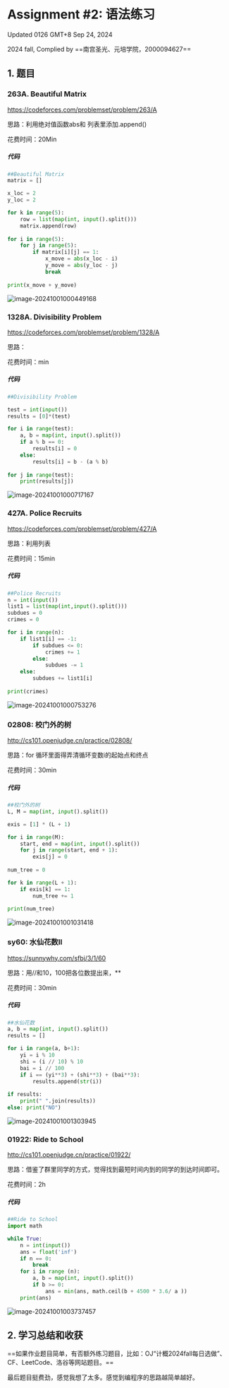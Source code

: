 # Assignment #2: 语法练习

Updated 0126 GMT+8 Sep 24, 2024

2024 fall, Complied by ==南宫圣光、元培学院，2000094627==



## 1. 题目

### 263A. Beautiful Matrix

https://codeforces.com/problemset/problem/263/A



思路：利用绝对值函数abs和 列表里添加.append()

花费时间：20Min

##### 代码

```python
##Beautiful Matrix
matrix = []

x_loc = 2
y_loc = 2

for k in range(5):
    row = list(map(int, input().split()))
    matrix.append(row)
    
for i in range(5):
    for j in range(5):
        if matrix[i][j] == 1:
            x_move = abs(x_loc - i)
            y_move = abs(y_loc - j)
            break
        
print(x_move + y_move)

```

![image-20241001000449168](C:\Users\남궁성광\AppData\Roaming\Typora\typora-user-images\image-20241001000449168.png)



### 1328A. Divisibility Problem

https://codeforces.com/problemset/problem/1328/A



思路：

花费时间：min

##### 代码

```python
##Divisibility Problem

test = int(input())
results = [0]*(test)

for i in range(test):
    a, b = map(int, input().split())
    if a % b == 0:
        results[i] = 0
    else:
        results[i] = b - (a % b)
        
for j in range(test):
    print(results[j])
```

![image-20241001000717167](C:\Users\남궁성광\AppData\Roaming\Typora\typora-user-images\image-20241001000717167.png)





### 427A. Police Recruits

https://codeforces.com/problemset/problem/427/A



思路：利用列表

花费时间：15min

##### 代码

```python
##Police Recruits
n = int(input())
list1 = list(map(int,input().split()))
subdues = 0
crimes = 0

for i in range(n):
    if list1[i] == -1:
        if subdues <= 0:
            crimes += 1
        else:
            subdues -= 1
    else:
        subdues += list1[i]
    
print(crimes)
```

![image-20241001000753276](C:\Users\남궁성광\AppData\Roaming\Typora\typora-user-images\image-20241001000753276.png)

### 02808: 校门外的树

http://cs101.openjudge.cn/practice/02808/



思路：for 循环里面得弄清循环变数i的起始点和终点

花费时间：30min

##### 代码

```python
##校门外的树
L, M = map(int, input().split())

exis = [1] * (L + 1)

for i in range(M):
    start, end = map(int, input().split())
    for j in range(start, end + 1):
        exis[j] = 0
        
num_tree = 0    

for k in range(L + 1):
    if exis[k] == 1:
        num_tree += 1
        
print(num_tree)
```

![image-20241001001031418](C:\Users\남궁성광\AppData\Roaming\Typora\typora-user-images\image-20241001001031418.png)





### sy60: 水仙花数II

https://sunnywhy.com/sfbj/3/1/60



思路：用//和10，100把各位数提出来，**

花费时间：30min

##### 代码

```python
##水仙花数
a, b = map(int, input().split())
results = []

for i in range(a, b+1):
    yi = i % 10
    shi = (i // 10) % 10
    bai = i // 100
    if i == (yi**3) + (shi**3) + (bai**3):
        results.append(str(i))
        
if results:
    print(" ".join(results))
else: print("NO")
```

![image-20241001001303945](C:\Users\남궁성광\AppData\Roaming\Typora\typora-user-images\image-20241001001303945.png)



### 01922: Ride to School

http://cs101.openjudge.cn/practice/01922/



思路：借鉴了群里同学的方式，觉得找到最短时间内到的同学的到达时间即可。

花费时间：2h

##### 代码

```python
##Ride to School
import math

while True:
    n = int(input())
    ans = float('inf')
    if n == 0:
        break
    for i in range (n):
        a, b = map(int, input().split())
        if b >= 0:
            ans = min(ans, math.ceil(b + 4500 * 3.6/ a ))
    print(ans)    

```

![image-20241001003737457](C:\Users\남궁성광\AppData\Roaming\Typora\typora-user-images\image-20241001003737457.png)





## 2. 学习总结和收获

==如果作业题目简单，有否额外练习题目，比如：OJ“计概2024fall每日选做”、CF、LeetCode、洛谷等网站题目。==

最后题目挺费劲，感觉我想了太多。感觉到编程序的思路越简单越好。
